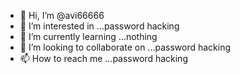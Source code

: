 - 👋 Hi, I’m @avi66666
- 👀 I’m interested in ...password hacking
- 🌱 I’m currently learning ...nothing
- 💞️ I’m looking to collaborate on ...password hacking
- 📫 How to reach me ...password hacking


<!---
avi66666/avi66666 is a ✨ special ✨ repository because its `README.md` (this file) appears on your GitHub profile.
You can click the Preview link to take a look at your changes.
--->

